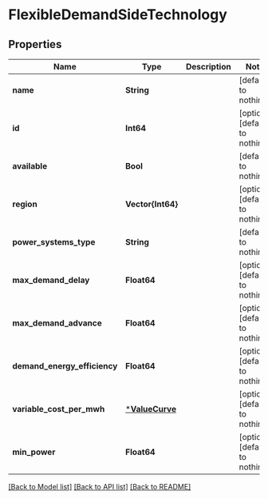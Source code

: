 # FlexibleDemandSideTechnology


## Properties
Name | Type | Description | Notes
------------ | ------------- | ------------- | -------------
**name** | **String** |  | [default to nothing]
**id** | **Int64** |  | [optional] [default to nothing]
**available** | **Bool** |  | [default to nothing]
**region** | **Vector{Int64}** |  | [optional] [default to nothing]
**power_systems_type** | **String** |  | [default to nothing]
**max_demand_delay** | **Float64** |  | [optional] [default to nothing]
**max_demand_advance** | **Float64** |  | [optional] [default to nothing]
**demand_energy_efficiency** | **Float64** |  | [optional] [default to nothing]
**variable_cost_per_mwh** | [***ValueCurve**](ValueCurve.md) |  | [optional] [default to nothing]
**min_power** | **Float64** |  | [optional] [default to nothing]


[[Back to Model list]](../README.md#models) [[Back to API list]](../README.md#api-endpoints) [[Back to README]](../README.md)


